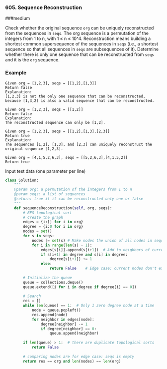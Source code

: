 ### 605. Sequence Reconstruction

###medium

Check whether the original sequence `org` can be uniquely reconstructed from the sequences in `seqs`. The org sequence is a permutation of the integers from 1 to n, with 1 ≤ n ≤ 10^4. Reconstruction means building a shortest common supersequence of the sequences in `seqs` (i.e., a shortest sequence so that all sequences in `seqs` are subsequences of it). Determine whether there is only one sequence that can be reconstructed from `seqs` and it is the `org` sequence.

### Example

```
Given org = [1,2,3], seqs = [[1,2],[1,3]]
Return false
Explanation:
[1,2,3] is not the only one sequence that can be reconstructed, because [1,3,2] is also a valid sequence that can be reconstructed.

Given org = [1,2,3], seqs = [[1,2]]
Return false
Explanation:
The reconstructed sequence can only be [1,2].

Given org = [1,2,3], seqs = [[1,2],[1,3],[2,3]]
Return true
Explanation:
The sequences [1,2], [1,3], and [2,3] can uniquely reconstruct the original sequence [1,2,3].

Given org = [4,1,5,2,6,3], seqs = [[5,2,6,3],[4,1,5,2]]
Return true
```

Input test data (one parameter per line)

```python
class Solution:
    """
    @param org: a permutation of the integers from 1 to n
    @param seqs: a list of sequences
    @return: true if it can be reconstructed only one or false
    """
    def sequenceReconstruction(self, org, seqs):
        # BFS topological sort
        # Create the graph
        edges = {i:[] for i in org}
        degree = {i:0 for i in org}
        nodes = set()
        for s in seqs:
            nodes |= set(s) # Make nodes the union of all nodes in seqs
            for i in range(len(s) - 1):
                edges[s[i]].append(s[i+1])  # Add to neighbors of current node
                if s[i+1] in degree and s[i] in degree:
                    degree[s[i+1]] += 1
                else:
                    return False    # Edge case: current nodes don't exist
                
        # Initialize the queue
        queue = collections.deque()
        queue.extend([i for i in degree if degree[i] == 0])
        
        # Search
        res = []
        while len(queue) == 1:  # Only 1 zero degree node at a time
            node = queue.popleft()
            res.append(node)
            for neighbor in edges[node]:
                degree[neighbor] -= 1
                if degree[neighbor] == 0:
                    queue.append(neighbor)
        
        if len(queue) > 1:  # there are duplicate topological sorts
            return False
        
        # comparing nodes are for edge case: seqs is empty
        return res == org and len(nodes) == len(org)  
```

